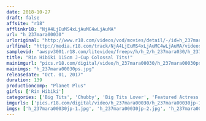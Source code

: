 ```yaml
---
date: 2018-10-27
draft: false
affsite: "r18"
afflinkr18: "NjA4LjEuMS4xLjAuMC4wLjAuMA"
url: "h_237mara00030"
urloriginal: "http://www.r18.com/videos/vod/movies/detail/-/id=h_237mara00030"
urlfinal: "http://media.r18.com/track/NjA4LjEuMS4xLjAuMC4wLjAuMA/videos/vod/movies/detail/-/id=h_237mara00030"
samplevid: "awspv3001.r18.com/litevideo/freepv/h/h_2/h_237mara030/h_237mara030_dmb_w.mp4"
title: "Rin Hibiki 115cm J-Cup Colossal Tits!"
mainimgurl: "pics.r18.com/digital/video/h_237mara00030/h_237mara00030ps.jpg"
mainimgs: "h_237mara00030ps.jpg"
releasedate: "Oct. 01, 2017"
duration: 139
productioncomp: "Planet Plus"
girls: ['Rin Hibiki']
categories: ['Big Tits', 'Chubby', 'Big Tits Lover', 'Featured Actress', 'Creampie', 'Hi-Def']
imgurls: ['pics.r18.com/digital/video/h_237mara00030/h_237mara00030jp-1.jpg', 'pics.r18.com/digital/video/h_237mara00030/h_237mara00030jp-2.jpg', 'pics.r18.com/digital/video/h_237mara00030/h_237mara00030jp-3.jpg', 'pics.r18.com/digital/video/h_237mara00030/h_237mara00030jp-4.jpg', 'pics.r18.com/digital/video/h_237mara00030/h_237mara00030jp-5.jpg', 'pics.r18.com/digital/video/h_237mara00030/h_237mara00030jp-6.jpg', 'pics.r18.com/digital/video/h_237mara00030/h_237mara00030jp-7.jpg', 'pics.r18.com/digital/video/h_237mara00030/h_237mara00030jp-8.jpg', 'pics.r18.com/digital/video/h_237mara00030/h_237mara00030jp-9.jpg', 'pics.r18.com/digital/video/h_237mara00030/h_237mara00030jp-10.jpg', 'pics.r18.com/digital/video/h_237mara00030/h_237mara00030jp-11.jpg', 'pics.r18.com/digital/video/h_237mara00030/h_237mara00030jp-12.jpg', 'pics.r18.com/digital/video/h_237mara00030/h_237mara00030jp-13.jpg', 'pics.r18.com/digital/video/h_237mara00030/h_237mara00030jp-14.jpg', 'pics.r18.com/digital/video/h_237mara00030/h_237mara00030jp-15.jpg', 'pics.r18.com/digital/video/h_237mara00030/h_237mara00030jp-16.jpg', 'pics.r18.com/digital/video/h_237mara00030/h_237mara00030jp-17.jpg', 'pics.r18.com/digital/video/h_237mara00030/h_237mara00030jp-18.jpg', 'pics.r18.com/digital/video/h_237mara00030/h_237mara00030jp-19.jpg', 'pics.r18.com/digital/video/h_237mara00030/h_237mara00030jp-20.jpg']
imgs: ['h_237mara00030jp-1.jpg', 'h_237mara00030jp-2.jpg', 'h_237mara00030jp-3.jpg', 'h_237mara00030jp-4.jpg', 'h_237mara00030jp-5.jpg', 'h_237mara00030jp-6.jpg', 'h_237mara00030jp-7.jpg', 'h_237mara00030jp-8.jpg', 'h_237mara00030jp-9.jpg', 'h_237mara00030jp-10.jpg', 'h_237mara00030jp-11.jpg', 'h_237mara00030jp-12.jpg', 'h_237mara00030jp-13.jpg', 'h_237mara00030jp-14.jpg', 'h_237mara00030jp-15.jpg', 'h_237mara00030jp-16.jpg', 'h_237mara00030jp-17.jpg', 'h_237mara00030jp-18.jpg', 'h_237mara00030jp-19.jpg', 'h_237mara00030jp-20.jpg']
---
```

